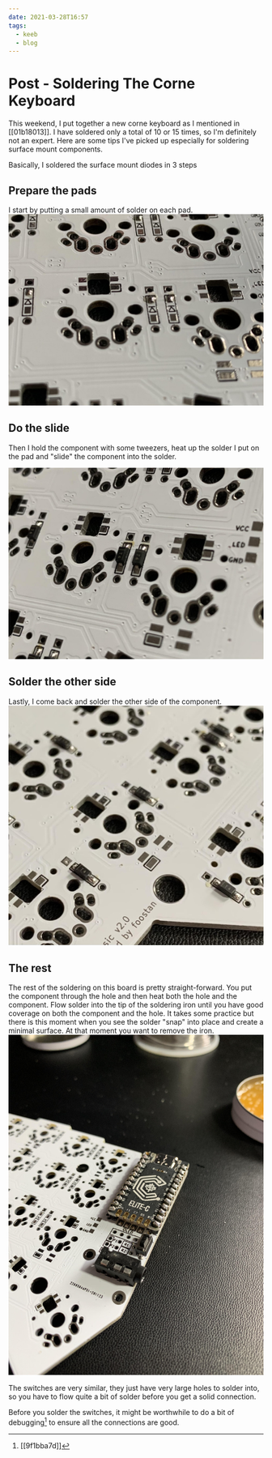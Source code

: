 ```yaml
---
date: 2021-03-28T16:57
tags:
  - keeb
  - blog
---
```


# Post - Soldering The Corne Keyboard

This weekend, I put together a new corne keyboard as I mentioned in
[[01b18013]].  I  have soldered only a total of 10 or 15 times, so I'm
definitely not an expert. Here are some tips I've picked up especially for
soldering surface mount components.

Basically, I soldered the surface mount diodes in 3 steps

## Prepare the pads
I start by putting a small amount of solder on each pad.
![wide](./static/prepare_pads.jpg)

## Do the slide
Then I hold the component with some tweezers, heat up the solder I put on the
pad and "slide" the component into the solder.

![wide](./static/slide.jpg)

## Solder the other side
Lastly, I come back and solder the other side of the component.
![wide](./static/fully_soldered.jpg)


## The rest
The rest of the soldering on this board is pretty straight-forward. You put the
component through the hole and then heat both the hole and the component. Flow
solder into the tip of the soldering iron until you have good coverage on both
the component and the hole. It takes some practice but there is this moment
when you see the solder "snap" into place and create a minimal surface. At that
moment you want to remove the iron.
![wide](./static/elite_c.jpg)

The switches are very similar, they just have very large holes to solder into,
so you have to flow quite a bit of solder before you get a solid connection.

Before you solder the switches, it might be worthwhile to do a bit of
debugging[^debug] to ensure all the connections are good.

[^debug]: [[9f1bba7d]]
